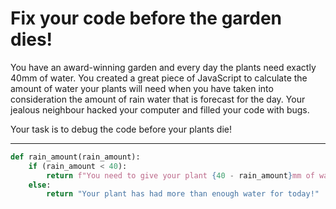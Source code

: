 # Fix your code before the garden dies!

You have an award-winning garden and every day the plants need exactly 40mm of water. You created a great piece of JavaScript to calculate the amount of water your plants will need when you have taken into consideration the amount of rain water that is forecast for the day. Your jealous neighbour hacked your computer and filled your code with bugs.

Your task is to debug the code before your plants die!

---

```py
def rain_amount(rain_amount):
    if (rain_amount < 40):
        return f"You need to give your plant {40 - rain_amount}mm of water"
    else:
        return "Your plant has had more than enough water for today!"
```
